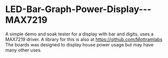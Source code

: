 # LED-Bar-Graph-Power-Display---MAX7219
A simple demo and soak tester for a display with bar and digits, uses a MAX7219 driver.
A library for this is also at https://github.com/Mottramlabs
The boards was designed to display house power usage but may have many other uses.
